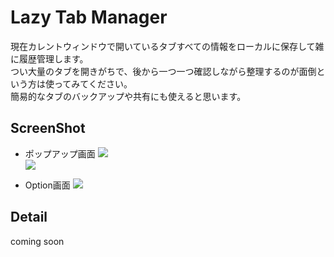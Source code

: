 # Lazy Tab Manager

現在カレントウィンドウで開いているタブすべての情報をローカルに保存して雑に履歴管理します。  
つい大量のタブを開きがちで、後から一つ一つ確認しながら整理するのが面倒という方は使ってみてください。  
簡易的なタブのバックアップや共有にも使えると思います。

## ScreenShot

* ポップアップ画面
  <img src="./images/popup1.png">  
  <img src="./images/popup2.png"> 

* Option画面
  <img src="./images/options.png"> 

## Detail

coming soon
